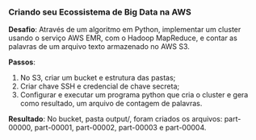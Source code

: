 ### Criando seu Ecossistema de Big Data na AWS

**Desafio**: 
Através de um algoritmo em Python, implementar um cluster usando o serviço AWS EMR, com o Hadoop MapReduce, e contar as palavras de um arquivo texto armazenado no AWS S3.

**Passos**:

1. No S3, criar um bucket e estrutura das pastas;
2. Criar chave SSH e credencial de chave secreta;
3. Configurar e executar um programa python que cria o cluster e gera como resultado, um arquivo de contagem de palavras.

**Resultado**:
No bucket, pasta output/, foram criados os arquivos: part-00000, part-00001, part-00002, part-00003 e part-00004.
